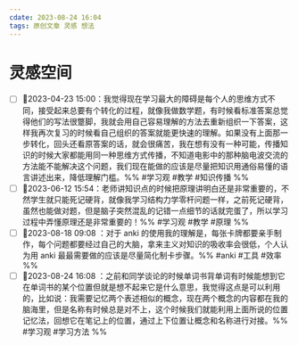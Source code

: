 ```yaml
---
cdate: 2023-08-24 16:04
tags: 原创文章 灵感 想法
---
```


# 灵感空间

- [ ] 📌2023-04-23 15:00：我觉得现在学习最大的障碍是每个人的思维方式不同，接受起来总要有个转化的过程，就像我做数学题，有时候看标准答案总觉得他们的写法很蹩脚，我就会用自己容易理解的方法去重新组织一下答案，这样我再次复习的时候看自己组织的答案就能更快速的理解。如果没有上面那一步转化，回头还看原答案的话，就会很痛苦，我在想有没有一种可能，传播知识的时候大家都能用同一种思维方式传播，不知道电影中的那种脑电波交流的方法能不能解决这个问题，我们现在能做的应该是尽量把知识用通俗易懂的语言讲述出来，降低理解门槛。%% #学习观 #教学 #知识传播 %%
- [ ] 📌2023-06-12 15:54：老师讲知识点的时候把原理讲明白还是非常重要的，不然学生就只能死记硬背，就像我学习结构力学零杆问题一样，之前死记硬背，虽然也能做对题，但是脑子突然混乱的记错一点细节的话就完蛋了，所以学习过程中弄懂原理还是非常重要的！%% #学习观 #教学 #原理 %%
- [ ] 📌2023-08-18 09:08 ：对于 anki 的使用我的理解是，每张卡牌都要亲手制作，每个问题都要经过自己的大脑，拿来主义对知识的吸收率会很低，个人认为用 anki 最最需要做的应该是尽量简化制卡步骤。%% #anki #工具 #效率 %%
- [ ] 📌2023-08-24 16:08 ：之前和同学谈论的时候单词书背单词有时候能想到它在单词书的某个位置但就是想不起来它是什么意思，我觉得这点是可以利用的，比如说：我需要记忆两个表述相似的概念，现在两个概念的内容都在我的脑海里，但是名称有时候总是对不上，这个时候我们就能利用上面所说的位置记忆法，回想它在笔记上的位置，通过上下位置让概念和名称进行对接。%% #学习观 #学习方法 %%